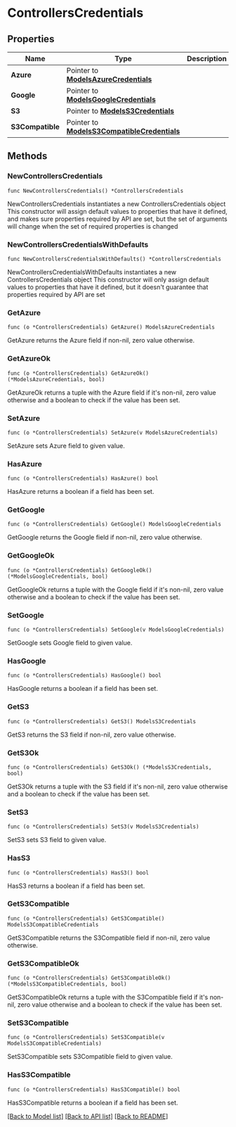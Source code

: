 # ControllersCredentials

## Properties

Name | Type | Description | Notes
------------ | ------------- | ------------- | -------------
**Azure** | Pointer to [**ModelsAzureCredentials**](ModelsAzureCredentials.md) |  | [optional] 
**Google** | Pointer to [**ModelsGoogleCredentials**](ModelsGoogleCredentials.md) |  | [optional] 
**S3** | Pointer to [**ModelsS3Credentials**](ModelsS3Credentials.md) |  | [optional] 
**S3Compatible** | Pointer to [**ModelsS3CompatibleCredentials**](ModelsS3CompatibleCredentials.md) |  | [optional] 

## Methods

### NewControllersCredentials

`func NewControllersCredentials() *ControllersCredentials`

NewControllersCredentials instantiates a new ControllersCredentials object
This constructor will assign default values to properties that have it defined,
and makes sure properties required by API are set, but the set of arguments
will change when the set of required properties is changed

### NewControllersCredentialsWithDefaults

`func NewControllersCredentialsWithDefaults() *ControllersCredentials`

NewControllersCredentialsWithDefaults instantiates a new ControllersCredentials object
This constructor will only assign default values to properties that have it defined,
but it doesn't guarantee that properties required by API are set

### GetAzure

`func (o *ControllersCredentials) GetAzure() ModelsAzureCredentials`

GetAzure returns the Azure field if non-nil, zero value otherwise.

### GetAzureOk

`func (o *ControllersCredentials) GetAzureOk() (*ModelsAzureCredentials, bool)`

GetAzureOk returns a tuple with the Azure field if it's non-nil, zero value otherwise
and a boolean to check if the value has been set.

### SetAzure

`func (o *ControllersCredentials) SetAzure(v ModelsAzureCredentials)`

SetAzure sets Azure field to given value.

### HasAzure

`func (o *ControllersCredentials) HasAzure() bool`

HasAzure returns a boolean if a field has been set.

### GetGoogle

`func (o *ControllersCredentials) GetGoogle() ModelsGoogleCredentials`

GetGoogle returns the Google field if non-nil, zero value otherwise.

### GetGoogleOk

`func (o *ControllersCredentials) GetGoogleOk() (*ModelsGoogleCredentials, bool)`

GetGoogleOk returns a tuple with the Google field if it's non-nil, zero value otherwise
and a boolean to check if the value has been set.

### SetGoogle

`func (o *ControllersCredentials) SetGoogle(v ModelsGoogleCredentials)`

SetGoogle sets Google field to given value.

### HasGoogle

`func (o *ControllersCredentials) HasGoogle() bool`

HasGoogle returns a boolean if a field has been set.

### GetS3

`func (o *ControllersCredentials) GetS3() ModelsS3Credentials`

GetS3 returns the S3 field if non-nil, zero value otherwise.

### GetS3Ok

`func (o *ControllersCredentials) GetS3Ok() (*ModelsS3Credentials, bool)`

GetS3Ok returns a tuple with the S3 field if it's non-nil, zero value otherwise
and a boolean to check if the value has been set.

### SetS3

`func (o *ControllersCredentials) SetS3(v ModelsS3Credentials)`

SetS3 sets S3 field to given value.

### HasS3

`func (o *ControllersCredentials) HasS3() bool`

HasS3 returns a boolean if a field has been set.

### GetS3Compatible

`func (o *ControllersCredentials) GetS3Compatible() ModelsS3CompatibleCredentials`

GetS3Compatible returns the S3Compatible field if non-nil, zero value otherwise.

### GetS3CompatibleOk

`func (o *ControllersCredentials) GetS3CompatibleOk() (*ModelsS3CompatibleCredentials, bool)`

GetS3CompatibleOk returns a tuple with the S3Compatible field if it's non-nil, zero value otherwise
and a boolean to check if the value has been set.

### SetS3Compatible

`func (o *ControllersCredentials) SetS3Compatible(v ModelsS3CompatibleCredentials)`

SetS3Compatible sets S3Compatible field to given value.

### HasS3Compatible

`func (o *ControllersCredentials) HasS3Compatible() bool`

HasS3Compatible returns a boolean if a field has been set.


[[Back to Model list]](../README.md#documentation-for-models) [[Back to API list]](../README.md#documentation-for-api-endpoints) [[Back to README]](../README.md)


